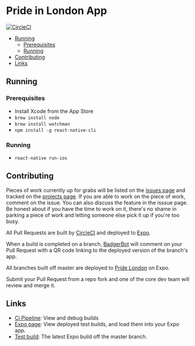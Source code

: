 # Pride in London App

[![CircleCI](https://circleci.com/gh/redbadger/pride-london-app.svg?style=svg&circle-token=9de45c24a3720e16a6d568c0868750e1d0fe8e40)](https://circleci.com/gh/redbadger/pride-london-app)

<!-- Generateed with markdown-toc (https://github.com/jonschlinkert/markdown-toc) -->

<!-- toc -->

* [Running](#running)
  * [Prerequisites](#prerequisites)
  * [Running](#running-1)
* [Contributing](#contributing)
* [Links](#links)

<!-- tocstop -->

## Running

### Prerequisites

* Install Xcode from the App Store
* `brew install node`
* `brew install watchman`
* `npm install -g react-native-cli`

### Running

* `react-native run-ios`

## Contributing

Pieces of work currently up for grabs will be listed on the [issues page](https://github.com/redbadger/pride-london-app/issues) and tracked on the [projects page](https://github.com/redbadger/pride-london-app/projects). If you are able to work on the piece of work, comment on the issue. You can also discuss the feature in the isssue page. Be honest about if you have the time to work on it, there's no shame in parking a piece of work and letting someone else pick it up if you're too busy.

All Pull Requests are built by [CircleCI](https://circleci.com/gh/redbadger/workflows/pride-london-app) and deployed to [Expo](https://expo.io/@redbadger/pride-london).

When a build is completed on a branch, [BadgerBot](https://github.com/badgerbot) will comment on your Pull Request with a QR code linking to the deployed version of the branch's app.

All branches built off master are deployed to [Pride London](https://expo.io/@redbadger/pride-london) on Expo.

Submit your Pull Request from a repo fork and one of the core dev team will review and merge it.

## Links

* [Ci Pipeline](https://circleci.com/gh/redbadger/workflows/pride-london-app): View and debug builds
* [Expo page](https://expo.io/@redbadger/pride-london): View deployed test builds, and load them into your Expo app.
* [Test build](https://expo.io/@redbadger/pride-london): The latest Expo build off the master branch.

